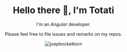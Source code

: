 <h1 align="center">Hello there 👋, I'm Totati</h1>
<p align="center">I'm an <i>Angular</i> developer.</p>
<p></p>
<p align="center">Please feel free to file issues and remarks on my repos.</p>
<p align="center"><img src="https://github-readme-stats.vercel.app/api?username=Totati&show_icons=true" alt="joepkockelkorn" /></p>
<!--
Here are some ideas to get you started:

- 🔭 I’m currently working on ...
- 🌱 I’m currently learning ...
- 👯 I’m looking to collaborate on ...
- 🤔 I’m looking for help with ...
- 💬 Ask me about ...
- 📫 How to reach me: ...
- 😄 Pronouns: ...
- ⚡ Fun fact: ...
-->
